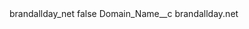 <?xml version="1.0" encoding="UTF-8"?>
<CustomMetadata xmlns="http://soap.sforce.com/2006/04/metadata" xmlns:xsi="http://www.w3.org/2001/XMLSchema-instance" xmlns:xsd="http://www.w3.org/2001/XMLSchema">
    <label>brandallday_net</label>
    <protected>false</protected>
    <values>
        <field>Domain_Name__c</field>
        <value xsi:type="xsd:string">brandallday.net</value>
    </values>
</CustomMetadata>
